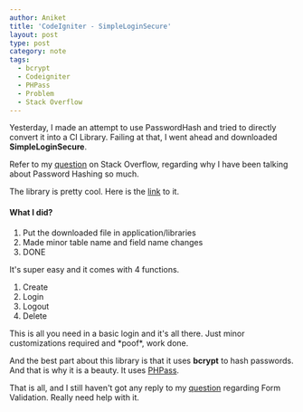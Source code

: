 ```yaml
---
author: Aniket
title: 'CodeIgniter - SimpleLoginSecure'
layout: post
type: post
category: note
tags:
  - bcrypt
  - Codeigniter
  - PHPass
  - Problem
  - Stack Overflow
---
```

Yesterday, I made an attempt to use PasswordHash and tried to directly convert it into a CI Library. Failing at that, I went ahead and downloaded **SimpleLoginSecure**.

Refer to my [question](http://stackoverflow.com/questions/7072968/passwordhash-not-working-with-codeigniter-solved) on Stack Overflow, regarding why I have been talking about Password Hashing so much.

The library is pretty cool. Here is the [link](http://codeigniter.com/wiki/File:SimpleLoginSecure-1.0.1.zip/) to it.

#### What I did?

1.  Put the downloaded file in application/libraries
2.  Made minor table name and field name changes
3.  DONE

It's super easy and it comes with 4 functions.

1.  Create
2.  Login
3.  Logout
4.  Delete

This is all you need in a basic login and it's all there. Just minor customizations required and \*poof\*, work done.

And the best part about this library is that it uses **bcrypt** to hash passwords. And that is why it is a beauty. It uses [PHPass](http://www.openwall.com/phpass/).

That is all, and I still haven't got any reply to my [question](http://stackoverflow.com/questions/7006552/form-validation-not-working-in-code-igniter) regarding Form Validation. Really need help with it.